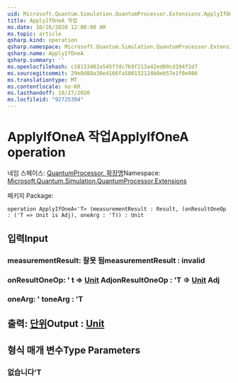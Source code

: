 ```yaml
---
uid: Microsoft.Quantum.Simulation.QuantumProcessor.Extensions.ApplyIfOneA
title: ApplyIfOneA 작업
ms.date: 10/26/2020 12:00:00 AM
ms.topic: article
qsharp.kind: operation
qsharp.namespace: Microsoft.Quantum.Simulation.QuantumProcessor.Extensions
qsharp.name: ApplyIfOneA
qsharp.summary: ''
ms.openlocfilehash: c18133403a545f7dc7b9f213a42ed09cd194f2d7
ms.sourcegitcommit: 29e0d88a30e4166fa580132124b0eb57e1f0e986
ms.translationtype: MT
ms.contentlocale: ko-KR
ms.lasthandoff: 10/27/2020
ms.locfileid: "92725394"
---
```

# <a name="applyifonea-operation"></a><span data-ttu-id="a63b1-102">ApplyIfOneA 작업</span><span class="sxs-lookup"><span data-stu-id="a63b1-102">ApplyIfOneA operation</span></span>

<span data-ttu-id="a63b1-103">네임 스페이스: [QuantumProcessor. 확장명](xref:Microsoft.Quantum.Simulation.QuantumProcessor.Extensions)</span><span class="sxs-lookup"><span data-stu-id="a63b1-103">Namespace: [Microsoft.Quantum.Simulation.QuantumProcessor.Extensions](xref:Microsoft.Quantum.Simulation.QuantumProcessor.Extensions)</span></span>

<span data-ttu-id="a63b1-104">패키지 [](https://nuget.org/packages/)</span><span class="sxs-lookup"><span data-stu-id="a63b1-104">Package: [](https://nuget.org/packages/)</span></span>




```qsharp
operation ApplyIfOneA<'T> (measurementResult : Result, (onResultOneOp : ('T => Unit is Adj), oneArg : 'T)) : Unit
```


## <a name="input"></a><span data-ttu-id="a63b1-105">입력</span><span class="sxs-lookup"><span data-stu-id="a63b1-105">Input</span></span>

### <a name="measurementresult--__invalidresult__"></a><span data-ttu-id="a63b1-106">measurementResult: __잘못 <Result> 됨__</span><span class="sxs-lookup"><span data-stu-id="a63b1-106">measurementResult : __invalid<Result>__</span></span>




### <a name="onresultoneop--t--unit-adj"></a><span data-ttu-id="a63b1-107">onResultOneOp: ' t => [Unit](xref:microsoft.quantum.lang-ref.unit) Adj</span><span class="sxs-lookup"><span data-stu-id="a63b1-107">onResultOneOp : 'T => [Unit](xref:microsoft.quantum.lang-ref.unit) Adj</span></span>




### <a name="onearg--t"></a><span data-ttu-id="a63b1-108">oneArg: ' t</span><span class="sxs-lookup"><span data-stu-id="a63b1-108">oneArg : 'T</span></span>





## <a name="output--unit"></a><span data-ttu-id="a63b1-109">출력: [단위](xref:microsoft.quantum.lang-ref.unit)</span><span class="sxs-lookup"><span data-stu-id="a63b1-109">Output : [Unit](xref:microsoft.quantum.lang-ref.unit)</span></span>



## <a name="type-parameters"></a><span data-ttu-id="a63b1-110">형식 매개 변수</span><span class="sxs-lookup"><span data-stu-id="a63b1-110">Type Parameters</span></span>

### <a name="t"></a><span data-ttu-id="a63b1-111">없습니다</span><span class="sxs-lookup"><span data-stu-id="a63b1-111">'T</span></span>

